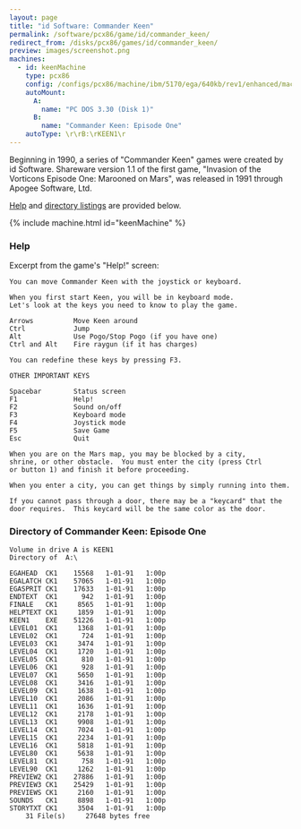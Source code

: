 ```yaml
---
layout: page
title: "id Software: Commander Keen"
permalink: /software/pcx86/game/id/commander_keen/
redirect_from: /disks/pcx86/games/id/commander_keen/
preview: images/screenshot.png
machines:
  - id: keenMachine
    type: pcx86
    config: /configs/pcx86/machine/ibm/5170/ega/640kb/rev1/enhanced/machine.xml
    autoMount:
      A:
        name: "PC DOS 3.30 (Disk 1)"
      B:
        name: "Commander Keen: Episode One"
    autoType: \r\rB:\rKEEN1\r
---
```


Beginning in 1990, a series of "Commander Keen" games were created by id Software.  Shareware version 1.1 of the first game,
"Invasion of the Vorticons Episode One: Marooned on Mars", was released in 1991 through Apogee Software, Ltd.

[Help](#help) and [directory listings](#directory-of-commander-keen-episode-one) are provided below.

{% include machine.html id="keenMachine" %}

### Help

Excerpt from the game's "Help!" screen:

    You can move Commander Keen with the joystick or keyboard.

    When you first start Keen, you will be in keyboard mode.
    Let's look at the keys you need to know to play the game.

    Arrows          Move Keen around
    Ctrl            Jump
    Alt             Use Pogo/Stop Pogo (if you have one)
    Ctrl and Alt    Fire raygun (if it has charges)

    You can redefine these keys by pressing F3.

    OTHER IMPORTANT KEYS

    Spacebar        Status screen
    F1              Help!
    F2              Sound on/off
    F3              Keyboard mode
    F4              Joystick mode
    F5              Save Game
    Esc             Quit

    When you are on the Mars map, you may be blocked by a city,
    shrine, or other obstacle.  You must enter the city (press Ctrl
    or button 1) and finish it before proceeding.

    When you enter a city, you can get things by simply running into them.

    If you cannot pass through a door, there may be a "keycard" that the
    door requires.  This keycard will be the same color as the door.

### Directory of Commander Keen: Episode One

    Volume in drive A is KEEN1
    Directory of  A:\

    EGAHEAD  CK1    15568   1-01-91   1:00p
    EGALATCH CK1    57065   1-01-91   1:00p
    EGASPRIT CK1    17633   1-01-91   1:00p
    ENDTEXT  CK1      942   1-01-91   1:00p
    FINALE   CK1     8565   1-01-91   1:00p
    HELPTEXT CK1     1859   1-01-91   1:00p
    KEEN1    EXE    51226   1-01-91   1:00p
    LEVEL01  CK1     1368   1-01-91   1:00p
    LEVEL02  CK1      724   1-01-91   1:00p
    LEVEL03  CK1     3474   1-01-91   1:00p
    LEVEL04  CK1     1720   1-01-91   1:00p
    LEVEL05  CK1      810   1-01-91   1:00p
    LEVEL06  CK1      928   1-01-91   1:00p
    LEVEL07  CK1     5650   1-01-91   1:00p
    LEVEL08  CK1     3416   1-01-91   1:00p
    LEVEL09  CK1     1638   1-01-91   1:00p
    LEVEL10  CK1     2086   1-01-91   1:00p
    LEVEL11  CK1     1636   1-01-91   1:00p
    LEVEL12  CK1     2178   1-01-91   1:00p
    LEVEL13  CK1     9908   1-01-91   1:00p
    LEVEL14  CK1     7024   1-01-91   1:00p
    LEVEL15  CK1     2234   1-01-91   1:00p
    LEVEL16  CK1     5818   1-01-91   1:00p
    LEVEL80  CK1     5638   1-01-91   1:00p
    LEVEL81  CK1      758   1-01-91   1:00p
    LEVEL90  CK1     1262   1-01-91   1:00p
    PREVIEW2 CK1    27886   1-01-91   1:00p
    PREVIEW3 CK1    25429   1-01-91   1:00p
    PREVIEWS CK1     2160   1-01-91   1:00p
    SOUNDS   CK1     8898   1-01-91   1:00p
    STORYTXT CK1     3504   1-01-91   1:00p
        31 File(s)     27648 bytes free
